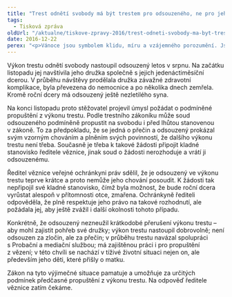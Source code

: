 ```yaml
---
title: "Trest odnětí svobody má být trestem pro odsouzeného, ne pro jeho rodinu"
tags:
  - Tisková zpráva
oldUrl: "/aktualne/tiskove-zpravy-2016/trest-odneti-svobody-ma-byt-trestem-pro-odsouzeneho-ne-pro-jeho-rodinu"
date: 2016-12-22
perex: "<p>Vánoce jsou symbolem klidu, míru a vzájemného porozumění. Jsou to také svátky smíření a odpuštění. Veřejná ochránkyně práv se v těchto dnech obrátila dopisem na ředitele jedné české věznice, aby podpořil cestu z vězení jednoho odsouzeného v tíživé rodinné situaci. Jde o čerstvě ovdovělého otce, na kterého doma čekají dvě nezaopatřené děti. Odsouzený nespáchal žádný závažný zločin. Do vězení se dostal za přečin maření úředního rozhodnutí</p>"
---
```


<!-- imported from the old website -->

<p>Výkon trestu odnětí svobody nastoupil odsouzený letos v srpnu. Na začátku listopadu jej navštívila jeho družka společně s jejich jedenáctiměsíční dcerou. V průběhu návštěvy prodělala družka závažné zdravotní komplikace, byla převezena do nemocnice a po několika dnech zemřela. Kromě roční dcery má odsouzený ještě nezletilého syna. </p> <p>Na konci listopadu proto stěžovatel projevil úmysl požádat o podmíněné propuštění z výkonu trestu. Podle trestního zákoníku může soud odsouzeného podmíněně propustit na svobodu i před lhůtou stanovenou v zákoně. To za předpokladu, že se jedná o přečin a odsouzený prokázal svým vzorným chováním a plněním svých povinností, že dalšího výkonu trestu není třeba. Současně je třeba k takové žádosti připojit kladné stanovisko ředitele věznice, jinak soud o žádosti nerozhoduje a vrátí ji odsouzenému.</p> <p>Ředitel věznice veřejné ochránkyni práv sdělil, že je odsouzený ve výkonu trestu teprve krátce a proto nemůže jeho chování posoudit. K žádosti tak nepřipojil své kladné stanovisko, čímž byla možnost, že bude roční dcera vyrůstat alespoň v přítomnosti otce, zmařena. Ochránkyně řediteli odpověděla, že plně respektuje jeho právo na takové rozhodnutí, ale požádala jej, aby ještě zvážil i další okolnosti tohoto případu.</p> <p>Konkrétně, že odsouzený nezneužil krátkodobé přerušení výkonu trestu – aby mohl zajistit pohřeb své družky; výkon trestu nastoupil dobrovolně; není odsouzen za zločin, ale za přečin; v průběhu trestu navázal spolupráci s Probační a mediační službou; má zajištěnou práci i pro propuštění z vězení; v této chvíli se nachází v tíživé životní situaci nejen on, ale především jeho děti, které přišly o matku. </p> <p>Zákon na tyto výjimečné situace pamatuje a umožňuje za určitých podmínek předčasné propuštění z výkonu trestu. Na odpověď ředitele věznice zatím čekáme.  </p>
